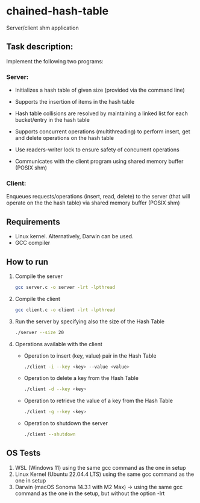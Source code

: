 # chained-hash-table

Server/client shm application

## Task description: 
Implement the following two programs:

### Server:

- Initializes a hash table of given size (provided via the command line)

- Supports the insertion of items in the hash table

- Hash table collisions are resolved by maintaining a linked list for each bucket/entry in the hash table

- Supports concurrent operations (multithreading) to perform insert, get and delete operations on the hash table

- Use readers-writer lock to ensure safety of concurrent operations

- Communicates with the client program using shared memory buffer (POSIX shm)

### Client:

Enqueues requests/operations (insert, read, delete) to the server (that will operate on the the hash table) via shared memory buffer (POSIX shm)

## Requirements

* Linux kernel. Alternatively, Darwin can be used.
* GCC compiler

## How to run

1. Compile the server
    ```bash
    gcc server.c -o server -lrt -lpthread
    ```
2. Compile the client
    ```bash
    gcc client.c -o client -lrt -lpthread
    ```
3. Run the server by specifying also the size of the Hash Table
    ```bash
    ./server --size 20
    ```
4. Operations available with the client
    
    - Operation to insert (key, value) pair in the Hash Table
        ```bash
        ./client -i --key <key> --value <value>
        ```
    
    - Operation to delete a key from the Hash Table
        ```bash
        ./client -d --key <key>
        ```

    - Operation to retrieve the value of a key from the Hash Table
        ```bash
        ./client -g --key <key>
        ```

    - Operation to shutdown the server
        ```bash
        ./client --shutdown
        ```

## OS Tests
1. WSL (Windows 11) using the same gcc command as the one in setup
2. Linux Kernel (Ubuntu 22.04.4 LTS) using the same gcc command as the one in setup
3. Darwin (macOS Sonoma 14.3.1 with M2 Max) -> using the same gcc command as the one in the setup, but without the option -lrt